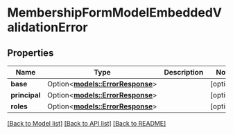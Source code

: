 # MembershipFormModelEmbeddedValidationError

## Properties

Name | Type | Description | Notes
------------ | ------------- | ------------- | -------------
**base** | Option<[**models::ErrorResponse**](ErrorResponse.md)> |  | [optional]
**principal** | Option<[**models::ErrorResponse**](ErrorResponse.md)> |  | [optional]
**roles** | Option<[**models::ErrorResponse**](ErrorResponse.md)> |  | [optional]

[[Back to Model list]](../README.md#documentation-for-models) [[Back to API list]](../README.md#documentation-for-api-endpoints) [[Back to README]](../README.md)


